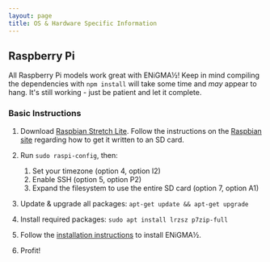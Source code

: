 ```yaml
---
layout: page
title: OS & Hardware Specific Information
---
```

## Raspberry Pi

All Raspberry Pi models work great with ENiGMA½! Keep in mind compiling the dependencies with 
`npm install` will take some time and *may* appear to hang. It's still working - just be patient and let it
complete.

### Basic Instructions

1. Download [Raspbian Stretch Lite](https://www.raspberrypi.org/downloads/raspbian/). Follow the instructions
on the [Raspbian site](https://www.raspberrypi.org/documentation/installation/installing-images/README.md) regarding how
to get it written to an SD card.

2. Run `sudo raspi-config`, then:
    1. Set your timezone (option 4, option I2)
    2. Enable SSH (option 5, option P2)
    3. Expand the filesystem to use the entire SD card (option 7, option A1)

3. Update & upgrade all packages: `apt-get update && apt-get upgrade`
    
4. Install required packages: `sudo apt install lrzsz p7zip-full`

5. Follow the [installation instructions](/installation) to install ENiGMA½.

6. Profit!
